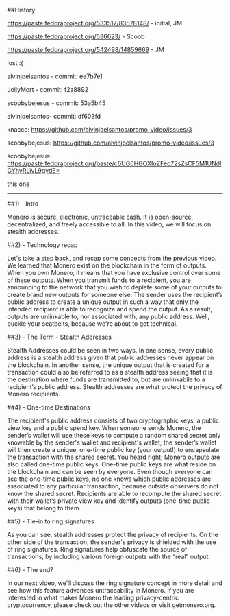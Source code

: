 ##History:

https://paste.fedoraproject.org/533517/83578148/ - initial, JM

https://paste.fedoraproject.org/536623/ - Scoob

https://paste.fedoraproject.org/542498/14859669 - JM

lost :( 

alvinjoelsantos - commit: ee7b7e1

JollyMort - commit: f2a8892

scoobybejesus - commit: 53a5b45

alvinjoelsantos- commit: df603fd

knaccc: https://github.com/alvinjoelsantos/promo-video/issues/3

scoobybejesus: https://github.com/alvinjoelsantos/promo-video/issues/3

scoobybejesus: https://paste.fedoraproject.org/paste/c6UG6HGOXIoZFeo72sZsCF5M1UNdIGYhyRLivL9gydE=

this one

---

##1) - Intro

Monero is secure, electronic, untraceable cash. It is open-source, decentralized, and freely accessible to all. 
In this video, we will focus on stealth addresses.
 
##2) - Technology recap

Let's take a step back, and recap some concepts from the previous video.
We learned that Monero exist on the blockchain in the form of outputs.
When you own Monero, it means that you have exclusive control over some of these outputs.
When you transmit funds to a recipient, you are announcing to the network that you wish to deplete some of your outputs to create brand new outputs for someone else.
The sender uses the recipient’s public address to create a unique output in such a way that only the intended recipient is able to recognize and spend the output.
As a result, outputs are unlinkable to, nor associated with, any public address. Well, buckle your seatbelts, because we're about to get technical.

##3) - The Term - Stealth Addresses

Stealth Addresses could be seen in two ways. 
In one sense, every public address is a stealth address given that public addresses never appear on the blockchain.
In another sense, the unique output that is created for a transaction could also be referred to as a stealth address seeing that it is the destination where funds are transmitted to, but are unlinkabile to a recipient’s public address.
Stealth addresses are what protect the privacy of Monero recipients.

##4) - One-time Destinations

The recipient's public address consists of two cryptographic keys, a public view key and a public spend key.
When someone sends Monero, the sender’s wallet will use these keys to compute a random shared secret only knowable by the sender's wallet and recipient's wallet; the sender’s wallet will then create a unique, one-time public key (your output!) to encapsulate the transaction with the shared secret.
You heard right; Monero outputs are also called one-time public keys. One-time public keys are what reside on the blockchain and can be seen by everyone.
Even though everyone can see the one-time public keys, no one knows which public addresses are associated to any particular transaction, because outside observers do not know the shared secret.
Recipients are able to recompute the shared secret with their wallet’s private view key and identify outputs (one-time public keys) that belong to them.
 
##5) - Tie-in to ring signatures

As you can see, stealth addresses protect the privacy of recipients.
On the other side of the transaction, the sender's privacy is shielded with the use of ring signatures.
Ring signatures help obfuscate the source of transactions, by including various foreign outputs with the “real” output.
 
##6) - The end?

In our next video, we’ll discuss the ring signature concept in more detail and see how this feature advances untraceability in Monero.
If you are interested in what makes Monero the leading privacy-centric cryptocurrency, please check out the other videos or visit getmonero.org.
